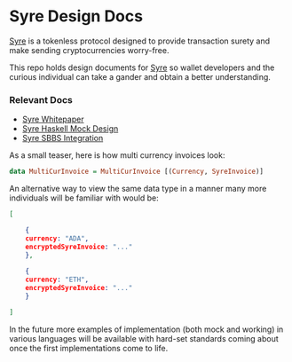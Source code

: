 # Syre Design Docs

[Syre](https://syre.io) is a tokenless protocol designed to provide transaction surety and make sending cryptocurrencies worry-free. 

This repo holds design documents for [Syre](https://syre.io) so wallet developers and the curious individual can take a gander and obtain a better understanding.

### Relevant Docs

- [Syre Whitepaper](https://github.com/robkorn/syre-design/blob/master/syre-whitepaper.pdf)
- [Syre Haskell Mock Design](https://github.com/robkorn/syre-design/blob/master/syreDesign.hs)
- [Syre SBBS Integration](https://github.com/robkorn/syre-design/blob/master/syre_sbbs.md)

As a small teaser, here is how multi currency invoices look:

```haskell
data MultiCurInvoice = MultiCurInvoice [(Currency, SyreInvoice)]

```

An alternative way to view the same data type in a manner many more individuals will be familiar with would be:

```json
[

    {
    currency: "ADA",
    encryptedSyreInvoice: "..."
    },
    
    {
    currency: "ETH",
    encryptedSyreInvoice: "..."
    }

]
```

In the future more examples of implementation (both mock and working) in various languages will be available with hard-set standards coming about once the first implementations come to life.